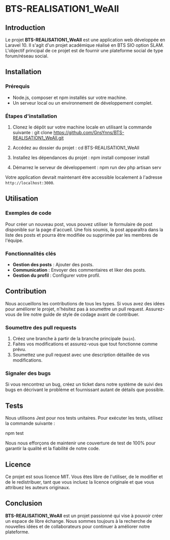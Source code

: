 # BTS-REALISATION1_WeAll

## Introduction

Le projet **BTS-REALISATION1_WeAll** est une application web développée en Laravel 10. Il s'agit d'un projet académique réalisé en BTS SIO option SLAM. L'objectif principal de ce projet est de fournir une plateforme social de type forum/réseau social.

## Installation

### Prérequis

- Node.js, composer et npm installés sur votre machine.
- Un serveur local ou un environnement de développement complet.

### Étapes d'installation

1. Clonez le dépôt sur votre machine locale en utilisant la commande suivante :
git clone https://github.com/GnsYnns/BTS-REALISATION1_WeAll.git

2. Accédez au dossier du projet :
cd BTS-REALISATION1_WeAll

3. Installez les dépendances du projet :
npm install
composer install

4. Démarrez le serveur de développement :
npm run dev
php artisan serv


Votre application devrait maintenant être accessible localement à l'adresse `http://localhost:3000`.

## Utilisation

### Exemples de code

Pour créer un nouveau post, vous pouvez utiliser le formulaire de post disponible sur la page d'accueil. Une fois soumis, la post apparaîtra dans la liste des posts et pourra être modifiée ou supprimée par les membres de l'équipe.

### Fonctionnalités clés

- **Gestion des posts** : Ajouter des posts.
- **Communication** : Envoyer des commentaires et liker des posts.
- **Gestion du profil** : Configurer votre profil.

## Contribution

Nous accueillons les contributions de tous les types. Si vous avez des idées pour améliorer le projet, n'hésitez pas à soumettre un pull request. Assurez-vous de lire notre guide de style de codage avant de contribuer.

### Soumettre des pull requests

1. Créez une branche à partir de la branche principale (`main`).
2. Faites vos modifications et assurez-vous que tout fonctionne comme prévu.
3. Soumettez une pull request avec une description détaillée de vos modifications.

### Signaler des bugs

Si vous rencontrez un bug, créez un ticket dans notre système de suivi des bugs en décrivant le problème et fournissant autant de détails que possible.

## Tests

Nous utilisons Jest pour nos tests unitaires. Pour exécuter les tests, utilisez la commande suivante :

npm test


Nous nous efforçons de maintenir une couverture de test de 100% pour garantir la qualité et la fiabilité de notre code.

## Licence

Ce projet est sous licence MIT. Vous êtes libre de l'utiliser, de le modifier et de le redistribuer, tant que vous incluez la licence originale et que vous attribuez les auteurs originaux.

## Conclusion

**BTS-REALISATION1_WeAll** est un projet passionné qui vise à pouvoir créer un espace de libre échange. Nous sommes toujours à la recherche de nouvelles idées et de collaborateurs pour continuer à améliorer notre plateforme.
